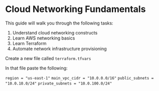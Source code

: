 # Cloud Networking Fundamentals

This guide will walk you through the following tasks:
1. Understand cloud networking constructs
2. Learn AWS networking basics
3. Learn Terraform
4. Automate network infrastructure provisioning

Create a new file called `terraform.tfvars`

In that file paste the following:

`region = "us-east-1"`
`main_vpc_cidr = "10.0.0.0/16"`
`public_subnets = "10.0.10.0/24"`
`private_subnets = "10.0.100.0/24"`